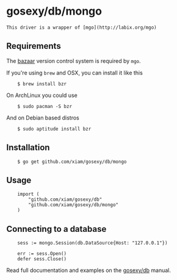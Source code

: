 # gosexy/db/mongo

	This driver is a wrapper of [mgo](http://labix.org/mgo)

## Requirements

The [bazaar](http://bazaar.canonical.com/en/) version control system is required by ``mgo``.

If you're using ``brew`` and OSX, you can install it like this

		$ brew install bzr

On ArchLinux you could use

		$ sudo pacman -S bzr

And on Debian based distros

		$ sudo aptitude install bzr

## Installation

		$ go get github.com/xiam/gosexy/db/mongo

## Usage

		import (
			"github.com/xiam/gosexy/db"
			"github.com/xiam/gosexy/db/mongo"
		)

## Connecting to a database

		sess := mongo.Session(db.DataSource{Host: "127.0.0.1"})

		err := sess.Open()
		defer sess.Close()

Read full documentation and examples on the [gosexy/db](/xiam/gosexy/tree/master/db) manual.
